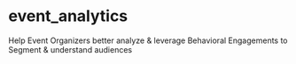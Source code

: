 # event_analytics
Help Event Organizers better analyze &amp; leverage Behavioral Engagements to Segment &amp; understand audiences

